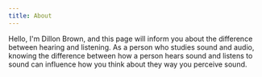```yaml
---
title: About
---
```

Hello, I'm Dillon Brown, and this page will inform you about the difference between hearing and listening. As a person who studies sound and audio, knowing the difference between how a person hears sound and listens to sound can influence how you think about they way you perceive sound.